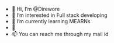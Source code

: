 - 👋 Hi, I’m @Direwore
- 👀 I’m interested in Full stack developing
- 🌱 I’m currently learning MEARNs
- 💞
- 📫 You can reach me through my mail id 

<!---
Direwore/Direwore is a ✨ special ✨ repository because its `README.md` (this file) appears on your GitHub profile.
You can click the Preview link to take a look at your changes.
--->
